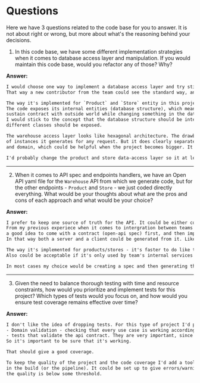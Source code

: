 # Questions

Here we have 3 questions related to the code base for you to answer. It is not about right or wrong, but more about what's the reasoning behind your decisions.

1. In this code base, we have some different implementation strategies when it comes to database access layer and manipulation. If you would maintain this code base, would you refactor any of those? Why?

**Answer:**
```txt
I would choose one way to implement a database access layer and try stick to it in the project.
That way a new contributor from the team could see the standard way, and not think everytime what to choose.

The way it's implemented for `Product` and `Store` entity in this project could bring problems in future. 
The code exposes its internal entities (database structure), which means that it will be much harder to
sustain contract with outside world while changing something in the database.
I would stick to the concept that the database structure should be internal, and for outside connections
different classes should be exposed.

The warehouse access layer looks like hexagonal architecture. The drawbacks that it has more boilerplate, takes more memory because of the amount 
of instances it generates for any request. But it does clearly separate the concepts of DB access layer 
and domain, which could be helpful when the project becomes bigger. It makes the packages loosely coupled.

I'd probably change the product and store data-access layer so it at least has different types for API.  
```


----
2. When it comes to API spec and endpoints handlers, we have an Open API yaml file for the `Warehouse` API from which we generate code, but for the other endpoints - `Product` and `Store` - we just coded directly everything. What would be your thoughts about what are the pros and cons of each approach and what would be your choice?

**Answer:**
```txt
I prefer to keep one source of truth for the API. It could be either code (from which a spec is generated) or an open-api spec.
From my previous experiece when it comes to intergration between teams or services, it's usually
a good idea to come with a contract (open-api spec) first, and then implement it.
In that way both a server and a client could be generated from it. Like in the warehouse package.

The way it's implemented for products/stores - it's faster to do like this, good for prototyping.
Also could be acceptable if it's only used by team's internal services if there is no time for documenting it.

In most cases my choice would be creating a spec and then generating the code from it.
```
----
3. Given the need to balance thorough testing with time and resource constraints, how would you prioritize and implement tests for this project? Which types of tests would you focus on, and how would you ensure test coverage remains effective over time?

**Answer:**
```txt
I don't like the idea of dropping tests. For this type of project I'd prioritize such tests:
- Domain validation - checking that every use case is working according to business requirements.
- tests that validate the api contract. They are very important, since some services/teams could rely on the contract. 
So it's important to be sure that it's working.

That should give a good coverage.

To keep the quality of the project and the code coverage I'd add a tool (like sonar) 
in the build (or the pipeline). It could be set up to give errors/warnings in case
the quality is below some threshold. 
```